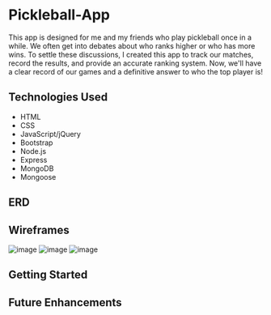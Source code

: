 # Pickleball-App 
This app is designed for me and my friends who play pickleball once in a while. We often get into debates about who ranks higher or who has more wins. To settle these discussions, I created this app to track our matches, record the results, and provide an accurate ranking system. Now, we'll have a clear record of our games and a definitive answer to who the top player is!
## Technologies Used
- HTML
- CSS
- JavaScript/jQuery
- Bootstrap
- Node.js
- Express
- MongoDB
- Mongoose

## ERD

## Wireframes 

![image](https://github.com/user-attachments/assets/890ef139-fded-4316-8c25-e231f4007c41)
![image](https://github.com/user-attachments/assets/3018e230-d20f-4c08-8e8f-b02128ae272c)
![image](https://github.com/user-attachments/assets/2b25ad63-2c8d-44d1-80cb-93460fab9d48)





## Getting Started 



## Future Enhancements
